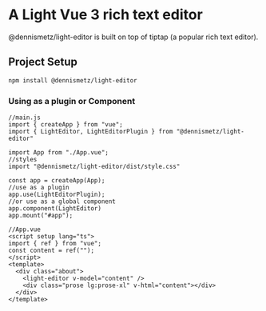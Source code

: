 # A Light Vue 3 rich text editor

@dennismetz/light-editor is built on top of tiptap (a popular rich text editor).

## Project Setup

```sh
npm install @dennismetz/light-editor
```

### Using as a plugin or Component

```
//main.js
import { createApp } from "vue";
import { LightEditor, LightEditorPlugin } from "@dennismetz/light-editor"

import App from "./App.vue";
//styles
import "@dennismetz/light-editor/dist/style.css"

const app = createApp(App);
//use as a plugin
app.use(LightEditorPlugin);
//or use as a global component
app.component(LightEditor)
app.mount("#app");
```


```
//App.vue
<script setup lang="ts">
import { ref } from "vue";
const content = ref("");
</script>
<template>
  <div class="about">
    <light-editor v-model="content" />
    <div class="prose lg:prose-xl" v-html="content"></div>
  </div>
</template>

```